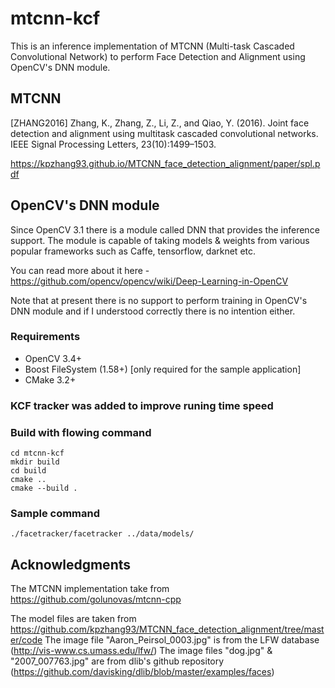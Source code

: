 # mtcnn-kcf

This is an inference implementation of MTCNN (Multi-task Cascaded Convolutional Network) to perform Face Detection and Alignment using OpenCV's DNN module. 

## MTCNN

[ZHANG2016] Zhang, K., Zhang, Z., Li, Z., and Qiao, Y. (2016). Joint face detection and alignment using multitask cascaded convolutional networks. IEEE Signal Processing Letters, 23(10):1499–1503.

https://kpzhang93.github.io/MTCNN_face_detection_alignment/paper/spl.pdf

## OpenCV's DNN module

Since OpenCV 3.1 there is a module called DNN that provides the inference support. The module is capable of taking models & weights from various popular frameworks such as Caffe, tensorflow, darknet etc.

You can read more about it here - https://github.com/opencv/opencv/wiki/Deep-Learning-in-OpenCV

Note that at present there is no support to perform training in OpenCV's DNN module and if I understood correctly there is no intention either.

### Requirements

* OpenCV 3.4+
* Boost FileSystem (1.58+)  [only required for the sample application]
* CMake 3.2+

### KCF tracker was added to improve runing time speed
### Build with flowing command
    cd mtcnn-kcf
    mkdir build
    cd build
    cmake ..
    cmake --build .

### Sample command
    ./facetracker/facetracker ../data/models/


## Acknowledgments

The MTCNN implementation take from https://github.com/golunovas/mtcnn-cpp

The model files are taken from https://github.com/kpzhang93/MTCNN_face_detection_alignment/tree/master/code
The image file "Aaron_Peirsol_0003.jpg" is from the LFW database (http://vis-www.cs.umass.edu/lfw/)
The image files "dog.jpg" & "2007_007763.jpg" are from dlib's github repository (https://github.com/davisking/dlib/blob/master/examples/faces)